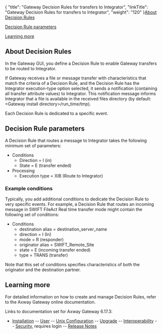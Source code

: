 {
    "title": "Gateway Decision Rules for transfers to Integrator",
    "linkTitle": "Gateway Decision Rules for transfers to Integrator",
    "weight": "120"
}[About Decision Rules](#about_des_rules)

[Decision Rule parameters](#dec_rule_paras)

[Learning more](#learn_more)

<span id="about_des_rules"></span>

## About Decision Rules

In the Gateway GUI, you define a Decision Rule to enable Gateway transfers to be routed
to Integrator.

If Gateway receives a file or message transfer with characteristics that match the criteria of a
Decision Rule, and the Decision Rule has the Integrator execution-type option selected, it sends a
notification (containing all transfer attribute values) to Integrator. This notification
message informs Integrator that a file is available in the received files directory (by
default: &lt;Gateway install directory>/run\_time/tmp).

Each Decision Rule is dedicated to a specific event.

<span id="dec_rule_paras"></span>

## Decision Rule parameters

A Decision Rule that routes a message to Integrator takes the following minimum set of
parameters:

-   Conditions
    -   Direction = I (in)
    -   State = E (transfer ended)
-   Processing
    -   Execution type = XIB (Route to Integrator)

### Example conditions

Typically, you add additional conditions to dedicate the Decision Rule to very specific events. For example, a Decision Rule that routes an incoming message in SWIFT FileAct Real time transfer mode might contain the following set of conditions:

-   Conditions
    -   destination alias = destination\_server\_name
    -   direction = I (In)
    -   mode = R (responder)
    -   originator alias = SWIFT\_Remote\_Site
    -   state = E (incoming transfer ended)
    -   type = TRANS (transfer)

Note that this set of conditions specifies characteristics of both the originator and the destination partner.

<span id="learn_more"></span>

## Learning more

For detailed information on how to create and manage Decision Rules, refer to the Axway Gateway online
documentation.

Links to documentation set for Axway Gateway <span class="mc-variable axway_variables.Release_Number variable">6.17.3</span>:

-   [Installation](#) -- [User](#) -- [Unix Configuration](#) -- [Upgrade](#) -- [Interoperability](#) -- [Security](#), requires login -- [Release Notes](#)
